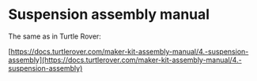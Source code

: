 # Suspension assembly manual

The same as in Turtle Rover:

[https://docs.turtlerover.com/maker-kit-assembly-manual/4.-suspension-assembly](https://docs.turtlerover.com/maker-kit-assembly-manual/4.-suspension-assembly)

